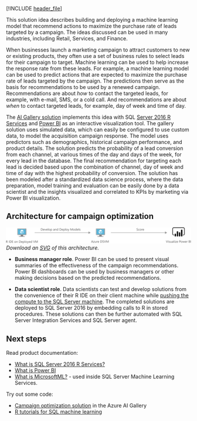 


[!INCLUDE [header_file](../../../includes/sol-idea-header.md)]

This solution idea describes building and deploying a machine learning model that recommend actions to maximize the purchase rate of leads targeted by a campaign. The ideas discussed can be used in many industries, including Retail, Services, and Finance.

When businesses launch a marketing campaign to attract customers to new or existing products, they often use a set of business rules to select leads for their campaign to target. Machine learning can be used to help increase the response rate from these leads. For example, a machine learning model can be used to predict actions that are expected to maximize the purchase rate of leads targeted by the campaign. The predictions then serve as the basis for recommendations to be used by a renewed campaign. Recommendations are about *how* to contact the targeted leads, for example, with e-mail, SMS, or a cold call. And recommendations are about *when* to contact targeted leads, for example, day of week and time of day.

The [AI Gallery solution](https://gallery.azure.ai/Solution/Campaign-Optimization-with-SQL-Server) implements this idea with SQL [Server 2016 R Services](/sql/machine-learning/r/sql-server-r-services) and [Power BI](https://powerbi.microsoft.com/what-is-power-bi/) as an interactive visualization tool. The gallery solution uses simulated data, which can easily be configured to use custom data, to model the acquisition campaign response. The model uses predictors such as demographics, historical campaign performance, and product details. The solution predicts the probability of a lead conversion from each channel, at various times of the day and days of the week, for every lead in the database. The final recommendation for targeting each lead is decided based upon the combination of channel, day of week and time of day with the highest probability of conversion. The solution has been modeled after a standardized data science process, where the data preparation, model training and evaluation can be easily done by a data scientist and the insights visualized and correlated to KPIs by marketing via Power BI visualization.

## Architecture for campaign optimization

![Architecture diagram: develop and deploy models on a Data Ccience VM with R.](../media/campaign-optimization-with-sql-server.png)
*Download an [SVG](../media/campaign-optimization-with-sql-server.svg) of this architecture.*

- **Business manager role**. Power BI can be used to present visual summaries of the effectiveness of the campaign recommendations. Power BI dashboards can be used by business managers or other making decisions based on the predicted recommendations.

- **Data scientist role**. Data scientists can test and develop solutions from the convenience of their R IDE on their client machine while [pushing the compute to the SQL Server machine](/sql/advanced-analytics/r/getting-started-with-sql-server-r-services). The completed solutions are deployed to SQL Server 2016 by embedding calls to R in stored procedures. These solutions can then be further automated with SQL Server Integration Services and SQL Server agent.

## Next steps

Read product documentation:

- [What is SQL Server 2016 R Services?](/sql/machine-learning/r/sql-server-r-services)
- [What is Power BI](https://powerbi.microsoft.com/what-is-power-bi/)
- [What is MicrosoftML?](/machine-learning-server/r/concept-what-is-the-microsoftml-package) - used inside SQL Server Machine Learning Services.

Try out some code:

- [Campaign optimization solution](https://gallery.azure.ai/Solution/Campaign-Optimization-with-SQL-Server) in the Azure AI Gallery
- [R tutorials for SQL machine learning](/sql/machine-learning/tutorials/r-tutorials)
